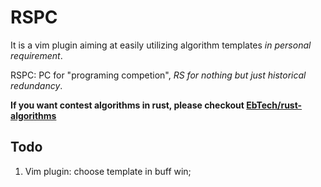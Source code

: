 # RSPC

It is a vim plugin aiming at easily utilizing algorithm templates *in personal
requirement*.

RSPC: PC for "programing competion", *RS for nothing but just historical redundancy*.

**If you want contest algorithms in rust, please checkout [EbTech/rust-algorithms](https://crates.io/crates/contest-algorithms)**

## Todo

1. Vim plugin: choose template in buff win;
